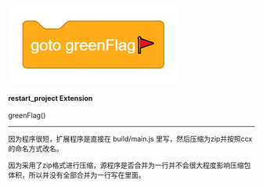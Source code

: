 <img src="assets/icon.webp">

#### restart_project Extension
greenFlag()

***

因为程序很短，扩展程序是直接在 build/main.js 里写，然后压缩为zip并按照ccx的命名方式改名。

因为采用了zip格式进行压缩，源程序是否合并为一行并不会很大程度影响压缩包体积，所以并没有全部合并为一行写在里面。